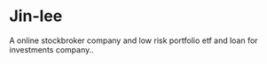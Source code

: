 # Jin-lee
A online stockbroker company and low risk portfolio etf and loan for investments company..
